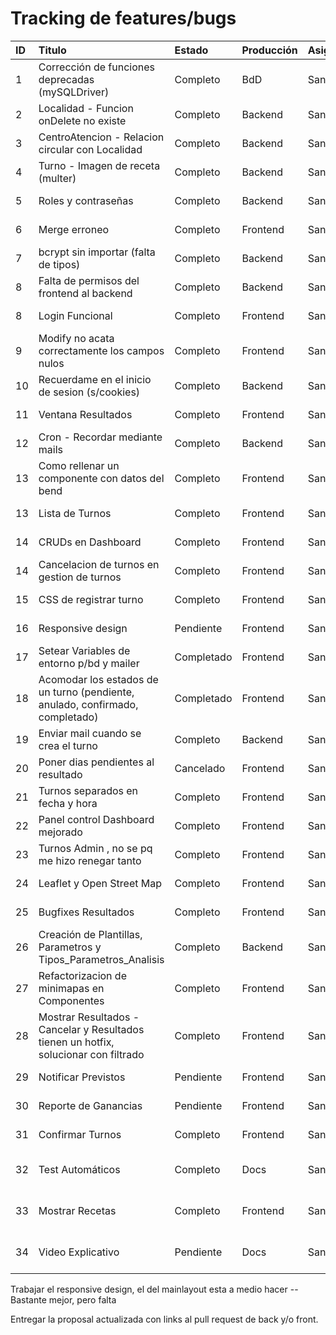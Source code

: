 # Tracking de features/bugs

| ID  | Titulo                                                                               | Estado     | Producción | Asignado | Fecha   |
| :-- | :----------------------------------------------------------------------------------- | :--------- | :--------- | :------- | :------ |
| 1   | Corrección de funciones deprecadas (mySQLDriver)                                     | Completo   | BdD        | Santi    | 24-7-25 |
| 2   | Localidad - Funcion onDelete no existe                                               | Completo   | Backend    | Santi    | 25-7-25 |
| 3   | CentroAtencion - Relacion circular con Localidad                                     | Completo   | Backend    | Santi    | 25-7-25 |
| 4   | Turno - Imagen de receta (multer)                                                    | Completo   | Backend    | Santi    | 8-8-25  |
| 5   | Roles y contraseñas                                                                  | Completo   | Backend    | Santi    | 31-7-25 |
| 6   | Merge erroneo                                                                        | Completo   | Frontend   | Santi    | 1-8-25  |
| 7   | bcrypt sin importar (falta de tipos)                                                 | Completo   | Backend    | Santi    | 1-8-25  |
| 8   | Falta de permisos del frontend al backend                                            | Completo   | Backend    | Santi    | 3-8-25  |
| 8   | Login Funcional                                                                      | Completo   | Frontend   | Santi    | 4-8-25  |
| 9   | Modify no acata correctamente los campos nulos                                       | Completo   | Frontend   | Santi    | 8-8-25  |
| 10  | Recuerdame en el inicio de sesion (s/cookies)                                        | Completo   | Backend    | Santi    | 8-8-25  |
| 11  | Ventana Resultados                                                                   | Completo   | Frontend   | Santi    | 3-9-25  |
| 12  | Cron - Recordar mediante mails                                                       | Completo   | Backend    | Santi    | 15-8-25 |
| 13  | Como rellenar un componente con datos del bend                                       | Completo   | Frontend   | Santi    | 9-8-25  |
| 13  | Lista de Turnos                                                                      | Completo   | Frontend   | Santi    | 12-8-25 |
| 14  | CRUDs en Dashboard                                                                   | Completo   | Frontend   | Santi    | 13-8-25 |
| 14  | Cancelacion de turnos en gestion de turnos                                           | Completo   | Frontend   | Santi    | 4-9-25  |
| 15  | CSS de registrar turno                                                               | Completo   | Frontend   | Santi    | 5-9-25  |
| 16  | Responsive design                                                                    | Pendiente  | Frontend   | Santi    | 13-8-25 |
| 17  | Setear Variables de entorno p/bd y mailer                                            | Completado | Frontend   | Santi    | 16-8-25 |
| 18  | Acomodar los estados de un turno (pendiente, anulado, confirmado, completado)        | Completado | Frontend   | Santi    | 6-9-25  |
| 19  | Enviar mail cuando se crea el turno                                                  | Completo   | Backend    | Santi    | 6-9-25  |
| 20  | Poner dias pendientes al resultado                                                   | Cancelado  | Frontend   | Santi    | 6-9-25  |
| 21  | Turnos separados en fecha y hora                                                     | Completo   | Frontend   | Santi    | 6-9-25  |
| 22  | Panel control Dashboard mejorado                                                     | Completo   | Frontend   | Santi    | 6-9-25  |
| 23  | Turnos Admin , no se pq me hizo renegar tanto                                        | Completo   | Frontend   | Santi    | 6-9-25  |
| 24  | Leaflet y Open Street Map                                                            | Completo   | Frontend   | Santi    | 25-9-25 |
| 25  | Bugfixes Resultados                                                                  | Completo   | Frontend   | Santi    | 30-9-25 |
| 26  | Creación de Plantillas, Parametros y Tipos_Parametros_Analisis                       | Completo   | Backend    | Santi    | 30-9-25 |
| 27  | Refactorizacion de minimapas en Componentes                                          | Completo   | Frontend   | Santi    | 30-9-25 |
| 28  | Mostrar Resultados - Cancelar y Resultados tienen un hotfix, solucionar con filtrado | Completo   | Frontend   | Santi    | 30-9-25 |
| 29  | Notificar Previstos                                                                  | Pendiente  | Frontend   | Santi    | 30-9-25 |
| 30  | Reporte de Ganancias                                                                 | Pendiente  | Frontend   | Santi    | 30-9-25 |
| 31  | Confirmar Turnos                                                                     | Completo   | Frontend   | Santi    | 30-9-25 |
| 32  | Test Automáticos                                                                     | Completo   | Docs       | Santi    | 6-10-25 |
| 33  | Mostrar Recetas                                                                      | Completo   | Frontend   | Santi    | 6-10-25 |
| 34  | Video Explicativo                                                                    | Pendiente  | Docs       | Santi    | 6-10-25 |

Trabajar el responsive design, el del mainlayout esta a medio hacer -- Bastante mejor, pero falta

Entregar la proposal actualizada con links al pull request de back y/o front.
